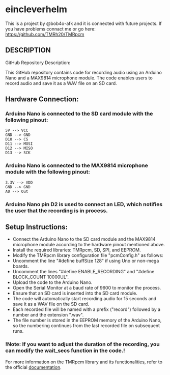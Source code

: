 # eincleverhelm
This is a project by @bob4o-afk and it is connected with future projects.
If you have problems connact me or go here: https://github.com/TMRh20/TMRpcm

## DESCRIPTION
GitHub Repository Description:

This GitHub repository contains code for recording audio using an Arduino Nano and a MAX9814 microphone module. The code enables users to record audio and save it as a WAV file on an SD card.

## Hardware Connection:

### Arduino Nano is connected to the SD card module with the following pinout:
```
5V --> VCC
GND --> GND
D10 --> CS
D11 --> MOSI
D12 --> MISO
D13 --> SCK
```

### Arduino Nano is connected to the MAX9814 microphone module with the following pinout:
```
3.3V --> VDD
GND --> GND
A0 --> Out
```
### Arduino Nano pin D2 is used to connect an LED, which notifies the user that the recording is in process.

## Setup Instructions:
* Connect the Arduino Nano to the SD card module and the MAX9814 microphone module according to the hardware pinout mentioned above.
* Install the required libraries: TMRpcm, SD, SPI, and EEPROM.
* Modify the TMRpcm library configuration file "pcmConfig.h" as follows:
* Uncomment the line "#define buffSize 128" if using Uno or non-mega boards.
* Uncomment the lines "#define ENABLE_RECORDING" and "#define BLOCK_COUNT 10000UL".
* Upload the code to the Arduino Nano.
* Open the Serial Monitor at a baud rate of 9600 to monitor the process.
* Ensure that an SD card is inserted into the SD card module.
* The code will automatically start recording audio for 15 seconds and save it as a WAV file on the SD card.
* Each recorded file will be named with a prefix ("record") followed by a number and the extension ".wav".
* The file number is stored in the EEPROM memory of the Arduino Nano, so the numbering continues from the last recorded file on subsequent runs.
### !Note: If you want to adjust the duration of the recording, you can modify the wait_secs function in the code.!

For more information on the TMRpcm library and its functionalities, refer to the official [documentation](https://www.arduino.cc/reference/en/libraries/tmrpcm/).
